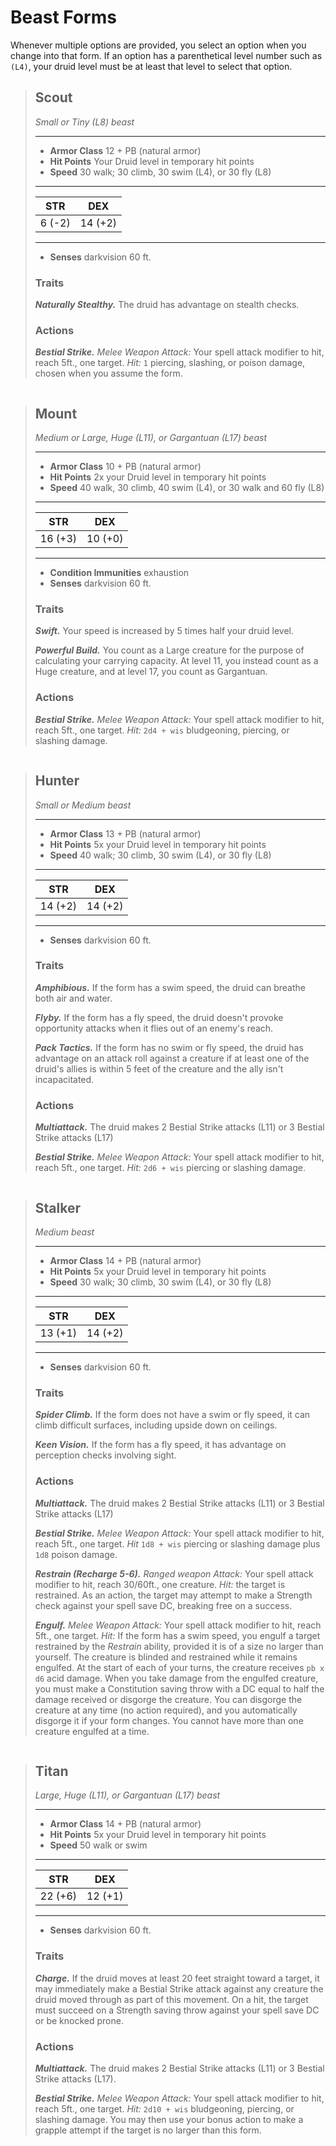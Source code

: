 # Beast Forms

Whenever multiple options are provided, you select an option when you change into that form. If an option has a parenthetical level number such as `(L4)`, your druid level must be at least that level to select that option.

> ## Scout
>
> *Small or Tiny (L8) beast*
> ___
>
> - **Armor Class** 12 + PB (natural armor)
> - **Hit Points** Your Druid level in temporary hit points
> - **Speed** 30 walk; 30 climb, 30 swim (L4), or 30 fly (L8)
>
> ___
> |  STR  |  DEX  |
> |:-----:|:-----:|
> |6  (-2)|14 (+2)|
> ___
>
> - **Senses** darkvision 60 ft.
>
> ### Traits
>
> ***Naturally Stealthy.*** The druid has advantage on stealth checks.
>
> ### Actions
>
> ***Bestial Strike.*** *Melee Weapon Attack:* Your spell attack modifier to hit, reach 5ft., one target. *Hit:* `1` piercing, slashing, or poison damage, chosen when you assume the form.

```
```

> ## Mount
>
> *Medium or Large, Huge (L11), or Gargantuan (L17) beast*
> ___
>
> - **Armor Class** 10 + PB (natural armor)
> - **Hit Points** 2x your Druid level in temporary hit points
> - **Speed** 40 walk, 30 climb, 40 swim (L4), or 30 walk and 60 fly (L8)
>
> ___
> |  STR  |  DEX  |
> |:-----:|:-----:|
> |16 (+3)|10 (+0)|
> ___
>
> - **Condition Immunities** exhaustion
> - **Senses** darkvision 60 ft.
>
> ### Traits
>
> ***Swift.*** Your speed is increased by 5 times half your druid level.
>
> ***Powerful Build.*** You count as a Large creature for the purpose of calculating your carrying capacity. At level 11, you instead count as a Huge creature, and at level 17, you count as Gargantuan.
>
> ### Actions
>
> ***Bestial Strike.*** *Melee Weapon Attack:* Your spell attack modifier to hit, reach 5ft., one target. *Hit:* `2d4 + wis` bludgeoning, piercing, or slashing damage.

```
```

> ## Hunter
>
> *Small or Medium beast*
> ___
>
> - **Armor Class** 13 + PB (natural armor)
> - **Hit Points** 5x your Druid level in temporary hit points
> - **Speed** 40 walk; 30 climb, 30 swim (L4), or 30 fly (L8)
>
> ___
> |  STR  |  DEX  |
> |:-----:|:-----:|
> |14  (+2)|14 (+2)|
> ___
>
> - **Senses** darkvision 60 ft.
>
> ### Traits
>
> ***Amphibious.*** If the form has a swim speed, the druid can breathe both air and water.
>
> ***Flyby.*** If the form has a fly speed, the druid doesn't provoke opportunity attacks when it flies out of an enemy's reach.
>
> ***Pack Tactics.*** If the form has no swim or fly speed, the druid has advantage on an attack roll against a creature if at least one of the druid's allies is within 5 feet of the creature and the ally isn't incapacitated.
>
> ### Actions
>
> ***Multiattack.*** The druid makes 2 Bestial Strike attacks (L11) or 3 Bestial Strike attacks (L17)
>
> ***Bestial Strike.*** *Melee Weapon Attack:* Your spell attack modifier to hit, reach 5ft., one target. *Hit:* `2d6 + wis` piercing or slashing damage.

```
```

> ## Stalker
>
> *Medium beast*
> ___
>
> - **Armor Class** 14 + PB (natural armor)
> - **Hit Points** 5x your Druid level in temporary hit points
> - **Speed** 30 walk; 30 climb, 30 swim (L4), or 30 fly (L8)
>
> ___
> |  STR  |  DEX  |
> |:-----:|:-----:|
> |13  (+1)|14 (+2)|
> ___
>
> - **Senses** darkvision 60 ft.
>
> ### Traits
>
> ***Spider Climb.*** If the form does not have a swim or fly speed, it can climb difficult surfaces, including upside down on ceilings.
>
> ***Keen Vision.*** If the form has a fly speed, it has advantage on perception checks involving sight.
>
> ### Actions
>
> ***Multiattack.*** The druid makes 2 Bestial Strike attacks (L11) or 3 Bestial Strike attacks (L17)
>
> ***Bestial Strike.*** *Melee Weapon Attack:* Your spell attack modifier to hit, reach 5ft., one target. *Hit* `1d8 + wis` piercing or slashing damage plus `1d8` poison damage.
>
> ***Restrain (Recharge 5-6).*** *Ranged weapon Attack:* Your spell attack modifier to hit, reach 30/60ft., one creature. *Hit:* the target is restrained. As an action, the target may attempt to make a Strength check against your spell save DC, breaking free on a success.
>
> ***Engulf.*** *Melee Weapon Attack:* Your spell attack modifier to hit, reach 5ft., one target. *Hit:* If the form has a swim speed, you engulf a target restrained by the *Restrain* ability, provided it is of a size no larger than yourself. The creature is blinded and restrained while it remains engulfed. At the start of each of your turns, the creature receives `pb x d6` acid damage. When you take damage from the engulfed creature, you must make a Constitution saving throw with a DC equal to half the damage received or disgorge the creature. You can disgorge the creature at any time (no action required), and you automatically disgorge it if your form changes. You cannot have more than one creature engulfed at a time.

```
```

> ## Titan
>
> *Large, Huge (L11), or Gargantuan (L17) beast*
> ___
>
> - **Armor Class** 14 + PB (natural armor)
> - **Hit Points** 5x your Druid level in temporary hit points
> - **Speed** 50 walk or swim
>
> ___
> |  STR  |  DEX  |
> |:-----:|:-----:|
> |22  (+6)|12 (+1)|
> ___
>
> - **Senses** darkvision 60 ft.
>
> ### Traits
>
> ***Charge.*** If the druid moves at least 20 feet straight toward a target, it may immediately make a Bestial Strike attack against any creature the druid moved through as part of this movement. On a hit, the target must succeed on a Strength saving throw against your spell save DC or be knocked prone.
>
> ### Actions
>
> ***Multiattack.*** The druid makes 2 Bestial Strike attacks (L11) or 3 Bestial Strike attacks (L17).
>
> ***Bestial Strike.*** *Melee Weapon Attack:* Your spell attack modifier to hit, reach 5ft., one target. *Hit:* `2d10 + wis` bludgeoning, piercing, or slashing damage. You may then use your bonus action to make a grapple attempt if the target is no larger than this form.
